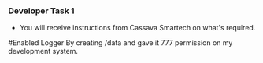 ### Developer Task 1 

* You will receive instructions from Cassava Smartech on what's required.

#Enabled Logger
By creating /data and gave it 777 permission on my development system.


